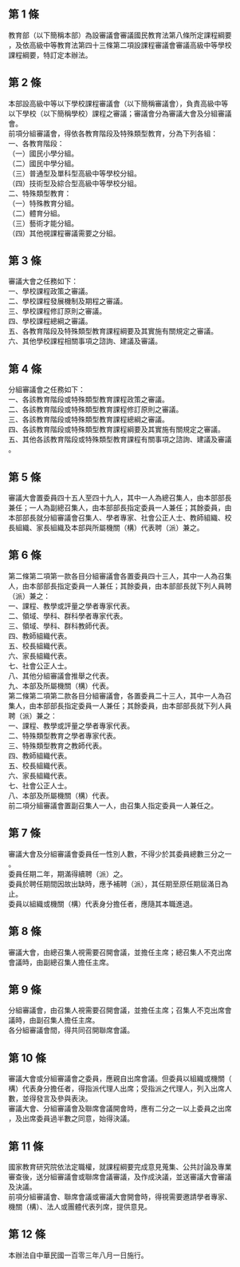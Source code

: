 第 1 條
-------
教育部（以下簡稱本部）為設審議會審議國民教育法第八條所定課程綱要  
，及依高級中等教育法第四十三條第二項設課程審議會審議高級中等學校  
課程綱要，特訂定本辦法。

第 2 條
-------
本部設高級中等以下學校課程審議會（以下簡稱審議會），負責高級中等  
以下學校（以下簡稱學校）課程之審議；審議會分為審議大會及分組審議  
會。  
前項分組審議會，得依各教育階段及特殊類型教育，分為下列各組：  
一、各教育階段：  
（一）國民小學分組。  
（二）國民中學分組。  
（三）普通型及單科型高級中等學校分組。  
（四）技術型及綜合型高級中等學校分組。  
二、特殊類型教育：  
（一）特殊教育分組。  
（二）體育分組。  
（三）藝術才能分組。  
（四）其他視課程審議需要之分組。

第 3 條
-------
審議大會之任務如下：  
一、學校課程政策之審議。  
二、學校課程發展機制及期程之審議。  
三、學校課程修訂原則之審議。  
四、學校課程總綱之審議。  
五、各教育階段及特殊類型教育課程綱要及其實施有關規定之審議。  
六、其他學校課程相關事項之諮詢、建議及審議。

第 4 條
-------
分組審議會之任務如下：  
一、各該教育階段或特殊類型教育課程政策之審議。  
二、各該教育階段或特殊類型教育課程修訂原則之審議。  
三、各該教育階段或特殊類型教育課程總綱之審議。  
四、各該教育階段或特殊類型教育課程綱要及其實施有關規定之審議。  
五、其他各該教育階段或特殊類型教育課程有關事項之諮詢、建議及審議  
    。

第 5 條
-------
審議大會置委員四十五人至四十九人，其中一人為總召集人，由本部部長  
兼任；一人為副總召集人，由本部部長指定委員一人兼任；其餘委員，由  
本部部長就分組審議會召集人、學者專家、社會公正人士、教師組織、校  
長組織、家長組織及本部與所屬機關（構）代表聘（派）兼之。

第 6 條
-------
第二條第二項第一款各目分組審議會各置委員四十三人，其中一人為召集  
人，由本部部長指定委員一人兼任；其餘委員，由本部部長就下列人員聘  
（派）兼之：  
一、課程、教學或評量之學者專家代表。  
二、領域、學科、群科學者專家代表。  
三、領域、學科、群科教師代表。  
四、教師組織代表。  
五、校長組織代表。  
六、家長組織代表。  
七、社會公正人士。  
八、其他分組審議會推舉之代表。  
九、本部及所屬機關（構）代表。  
第二條第二項第二款各目分組審議會，各置委員二十三人，其中一人為召  
集人，由本部部長指定委員一人兼任；其餘委員，由本部部長就下列人員  
聘（派）兼之：  
一、課程、教學或評量之學者專家代表。  
二、特殊類型教育之學者專家代表。  
三、特殊類型教育之教師代表。  
四、教師組織代表。  
五、校長組織代表。  
六、家長組織代表。  
七、社會公正人士。  
八、本部及所屬機關（構）代表。  
前二項分組審議會置副召集人一人，由召集人指定委員一人兼任之。

第 7 條
-------
審議大會及分組審議會委員任一性別人數，不得少於其委員總數三分之一  
。  
委員任期二年，期滿得續聘（派）之。  
委員於聘任期間因故出缺時，應予補聘（派），其任期至原任期屆滿日為  
止。  
委員以組織或機關（構）代表身分擔任者，應隨其本職進退。

第 8 條
-------
審議大會，由總召集人視需要召開會議，並擔任主席；總召集人不克出席  
會議時，由副總召集人擔任主席。

第 9 條
-------
分組審議會，由召集人視需要召開會議，並擔任主席；召集人不克出席會  
議時，由副召集人擔任主席。  
各分組審議會間，得共同召開聯席會議。

第 10 條
--------
審議大會或分組審議會之委員，應親自出席會議。但委員以組織或機關（  
構）代表身分擔任者，得指派代理人出席；受指派之代理人，列入出席人  
數，並得發言及參與表決。  
審議大會、分組審議會及聯席會議開會時，應有二分之一以上委員之出席  
，及出席委員過半數之同意，始得決議。

第 11 條
--------
國家教育研究院依法定職權，就課程綱要完成意見蒐集、公共討論及專業  
審查後，送分組審議會或聯席會議審議，及作成決議，並送審議大會審議  
及決議。  
前項分組審議會、聯席會議或審議大會開會時，得視需要邀請學者專家、  
機關（構）、法人或團體代表列席，提供意見。

第 12 條
--------
本辦法自中華民國一百零三年八月一日施行。

